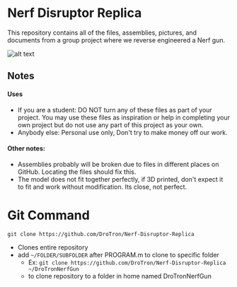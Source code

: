 # Nerf Disruptor Replica
This repository contains all of the files, assemblies, pictures, and documents from a group project where we reverse engineered a Nerf gun.

![alt text](https://github.com/DroTron/Nerf-Disruptor-Replica/blob/master/Pictures/FullAssembly.JPG)

## Notes

#### Uses
   * If you are a student: DO NOT turn any of these files as part of your project. You may use these files as inspiration or help in completing your own project but do not use any part of this project as your own.
   * Anybody else: Personal use only, Don't try to make money off our work.
#### Other notes:
   * Assemblies probably will be broken due to files in different places on GitHub. Locating the files should fix this.
   * The model does not fit together perfectly, if 3D printed, don't expect it to fit and work without modification. Its close, not perfect. 
   
# Git Command
`git clone https://github.com/DroTron/Nerf-Disruptor-Replica`
*  Clones entire repository
*  add `~/FOLDER/SUBFOLDER` after PROGRAM.m to clone to specific folder
   * Ex: `git clone https://github.com/DroTron/Nerf-Disruptor-Replica ~/DroTronNerfGun`
   * to clone repository to a folder in home named DroTronNerfGun